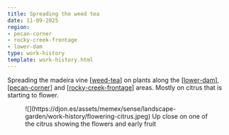```yaml
---
title: Spreading the weed tea
date: 11-09-2025
region: 
- pecan-corner
- rocky-creek-frontage
- lower-dam
type: work-history
template: work-history.html
---
```


Spreading the madeira vine [[weed-tea]] on plants along the [[lower-dam]], [[pecan-corner]] and [[rocky-creek-frontage]] areas. Mostly on citrus that is starting to flower.

<figure markdown>
![](https://djon.es/assets/memex/sense/landscape-garden/work-history/flowering-citrus.jpeg)
<caption>Up close on one of the citrus showing the flowers and early fruit</caption>
</figure>

[//begin]: # "Autogenerated link references for markdown compatibility"
[weed-tea]: ../../techniques/weed-tea "Weed tea"
[lower-dam]: ../../lower-dam "The lower dam"
[pecan-corner]: ../../pecan-corner "Pecan corner"
[rocky-creek-frontage]: ../../rocky-creek-frontage "Rocky Creek Frontage"
[//end]: # "Autogenerated link references"
